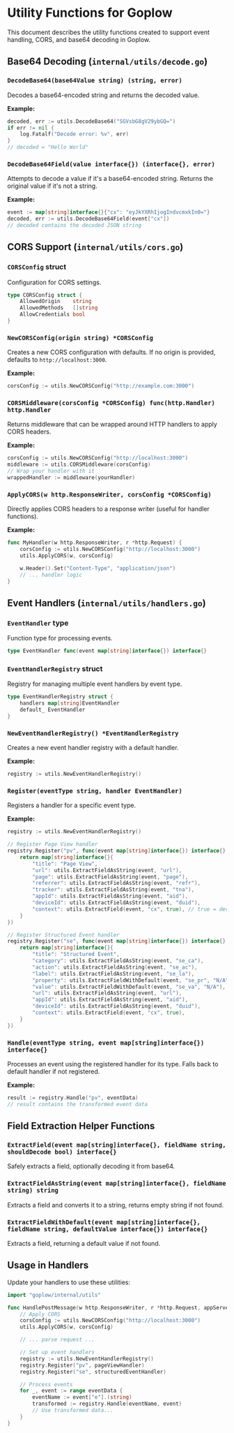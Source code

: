 # Utility Functions for Goplow

This document describes the utility functions created to support event handling, CORS, and base64 decoding in Goplow.

## Base64 Decoding (`internal/utils/decode.go`)

### `DecodeBase64(base64Value string) (string, error)`
Decodes a base64-encoded string and returns the decoded value.

**Example:**
```go
decoded, err := utils.DecodeBase64("SGVsbG8gV29ybGQ=")
if err != nil {
    log.Fatalf("Decode error: %v", err)
}
// decoded = "Hello World"
```

### `DecodeBase64Field(value interface{}) (interface{}, error)`
Attempts to decode a value if it's a base64-encoded string. Returns the original value if it's not a string.

**Example:**
```go
event := map[string]interface{}{"cx": "eyJkYXRhIjogIndvcmxkIn0="}
decoded, err := utils.DecodeBase64Field(event["cx"])
// decoded contains the decoded JSON string
```

## CORS Support (`internal/utils/cors.go`)

### `CORSConfig` struct
Configuration for CORS settings.

```go
type CORSConfig struct {
    AllowedOrigin    string
    AllowedMethods   []string
    AllowCredentials bool
}
```

### `NewCORSConfig(origin string) *CORSConfig`
Creates a new CORS configuration with defaults. If no origin is provided, defaults to `http://localhost:3000`.

**Example:**
```go
corsConfig := utils.NewCORSConfig("http://example.com:3000")
```

### `CORSMiddleware(corsConfig *CORSConfig) func(http.Handler) http.Handler`
Returns middleware that can be wrapped around HTTP handlers to apply CORS headers.

**Example:**
```go
corsConfig := utils.NewCORSConfig("http://localhost:3000")
middleware := utils.CORSMiddleware(corsConfig)
// Wrap your handler with it
wrappedHandler := middleware(yourHandler)
```

### `ApplyCORS(w http.ResponseWriter, corsConfig *CORSConfig)`
Directly applies CORS headers to a response writer (useful for handler functions).

**Example:**
```go
func MyHandler(w http.ResponseWriter, r *http.Request) {
    corsConfig := utils.NewCORSConfig("http://localhost:3000")
    utils.ApplyCORS(w, corsConfig)

    w.Header().Set("Content-Type", "application/json")
    // ... handler logic
}
```

## Event Handlers (`internal/utils/handlers.go`)

### `EventHandler` type
Function type for processing events.

```go
type EventHandler func(event map[string]interface{}) interface{}
```

### `EventHandlerRegistry` struct
Registry for managing multiple event handlers by event type.

```go
type EventHandlerRegistry struct {
    handlers map[string]EventHandler
    default_ EventHandler
}
```

### `NewEventHandlerRegistry() *EventHandlerRegistry`
Creates a new event handler registry with a default handler.

**Example:**
```go
registry := utils.NewEventHandlerRegistry()
```

### `Register(eventType string, handler EventHandler)`
Registers a handler for a specific event type.

**Example:**
```go
registry := utils.NewEventHandlerRegistry()

// Register Page View handler
registry.Register("pv", func(event map[string]interface{}) interface{} {
    return map[string]interface{}{
        "title": "Page View",
        "url": utils.ExtractFieldAsString(event, "url"),
        "page": utils.ExtractFieldAsString(event, "page"),
        "referrer": utils.ExtractFieldAsString(event, "refr"),
        "tracker": utils.ExtractFieldAsString(event, "tna"),
        "appId": utils.ExtractFieldAsString(event, "aid"),
        "deviceId": utils.ExtractFieldAsString(event, "duid"),
        "context": utils.ExtractField(event, "cx", true), // true = decode base64
    }
})

// Register Structured Event handler
registry.Register("se", func(event map[string]interface{}) interface{} {
    return map[string]interface{}{
        "title": "Structured Event",
        "category": utils.ExtractFieldAsString(event, "se_ca"),
        "action": utils.ExtractFieldAsString(event, "se_ac"),
        "label": utils.ExtractFieldAsString(event, "se_la"),
        "property": utils.ExtractFieldWithDefault(event, "se_pr", "N/A"),
        "value": utils.ExtractFieldWithDefault(event, "se_va", "N/A"),
        "url": utils.ExtractFieldAsString(event, "url"),
        "appId": utils.ExtractFieldAsString(event, "aid"),
        "deviceId": utils.ExtractFieldAsString(event, "duid"),
        "context": utils.ExtractField(event, "cx", true),
    }
})
```

### `Handle(eventType string, event map[string]interface{}) interface{}`
Processes an event using the registered handler for its type. Falls back to default handler if not registered.

**Example:**
```go
result := registry.Handle("pv", eventData)
// result contains the transformed event data
```

## Field Extraction Helper Functions

### `ExtractField(event map[string]interface{}, fieldName string, shouldDecode bool) interface{}`
Safely extracts a field, optionally decoding it from base64.

### `ExtractFieldAsString(event map[string]interface{}, fieldName string) string`
Extracts a field and converts it to a string, returns empty string if not found.

### `ExtractFieldWithDefault(event map[string]interface{}, fieldName string, defaultValue interface{}) interface{}`
Extracts a field, returning a default value if not found.

## Usage in Handlers

Update your handlers to use these utilities:

```go
import "goplow/internal/utils"

func HandlePostMessage(w http.ResponseWriter, r *http.Request, appServer *server.AppServer) {
    // Apply CORS
    corsConfig := utils.NewCORSConfig("http://localhost:3000")
    utils.ApplyCORS(w, corsConfig)

    // ... parse request ...

    // Set up event handlers
    registry := utils.NewEventHandlerRegistry()
    registry.Register("pv", pageViewHandler)
    registry.Register("se", structuredEventHandler)

    // Process events
    for _, event := range eventData {
        eventName := event["e"].(string)
        transformed := registry.Handle(eventName, event)
        // Use transformed data...
    }
}
```
